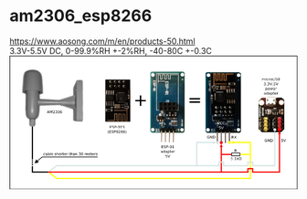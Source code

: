 # am2306_esp8266
https://www.aosong.com/m/en/products-50.html  
3.3V-5.5V DC, 0-99.9%RH +-2%RH, -40-80C +-0.3C
![Wiring example](https://github.com/oxyhexy/am2306_esp8266/blob/master/wiring_variant.jpg)
